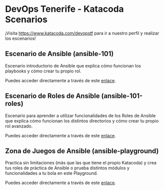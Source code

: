 # DevOps Tenerife - Katacoda Scenarios

¡Visita https://www.katacoda.com/devopstf para ir a nuestro perfil y realizar los escenarios!

## Escenario de Ansible (ansible-101) 
Escenario introductorio de Ansible que explica cómo funcionan los playbooks y cómo crear tu propio rol. 

Puedes acceder directamente a través de este [enlace](https://www.katacoda.com/odiazdom/scenarios/ansible-101).

## Escenario de Roles de Ansible (ansible-101-roles) 
Escenario para aprender a utilizar funcionalidades de los Roles de Ansible que explica cómo funcionan los distintos directorios y cómo crear tu propio rol avanzado. 

Puedes acceder directamente a través de este [enlace](https://www.katacoda.com/odiazdom/scenarios/ansible-101-roles).

## Zona de Juegos de Ansible (ansible-playground) 
Practica sin limitaciones (más que las que tiene el propio Katacoda) y crea tus roles de práctica de Ansible o prueba distintos módulos y funcionalidades a tu bola en este Playground.

Puedes acceder directamente a través de este [enlace](https://www.katacoda.com/odiazdom/scenarios/ansible-playground).

